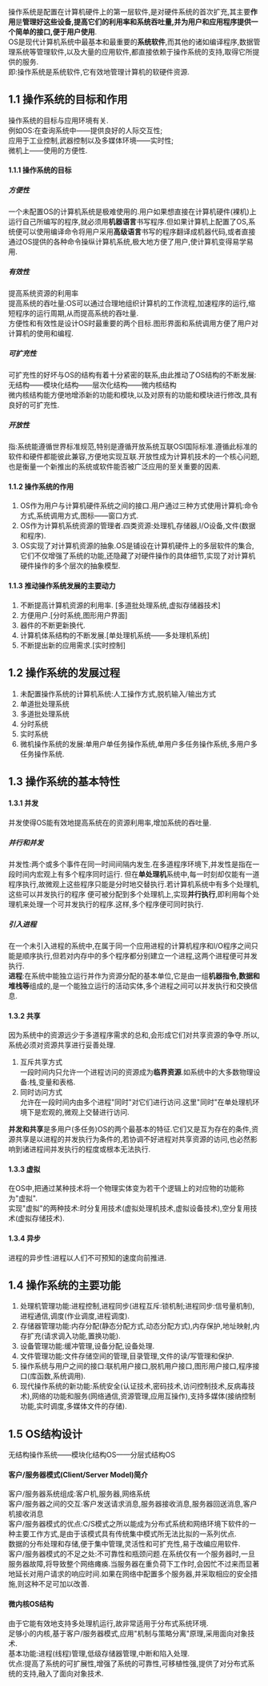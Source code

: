 操作系统是配置在计算机硬件上的第一层软件,是对硬件系统的首次扩充,其主要**作用**是**管理好这些设备,提高它们的利用率和系统吞吐量,并为用户和应用程序提供一个简单的接口,便于用户使用**.  
OS是现代计算机系统中最基本和最重要的**系统软件**,而其他的诸如编译程序,数据管理系统等管理软件,以及大量的应用软件,都直接依赖于操作系统的支持,取得它所提供的服务.  
 即:操作系统是系统软件,它有效地管理计算机的软硬件资源.  
## 1.1 操作系统的目标和作用  
 操作系统的目标与应用环境有关.  
 例如OS:在查询系统中——提供良好的人际交互性;  
 应用于工业控制,武器控制以及多媒体环境——实时性;  
 微机上——使用的方便性.  
#### 1.1.1 操作系统的目标  
##### 方便性  
 一个未配置OS的计算机系统是极难使用的.用户如果想直接在计算机硬件(裸机)上运行自己所编写的程序,就必须用**机器语言**书写程序.但如果计算机上配置了OS,系统便可以使用编译命令将用户采用**高级语言**书写的程序翻译成机器代码,或者直接通过OS提供的各种命令操纵计算机系统,极大地方便了用户,使计算机变得易学易用.  
##### 有效性  
 提高系统资源的利用率  
 提高系统的吞吐量:OS可以通过合理地组织计算机的工作流程,加速程序的运行,缩短程序的运行周期,从而提高系统的吞吐量.  
 方便性和有效性是设计OS时最重要的两个目标.图形界面和系统调用方便了用户对计算机的使用和编程.  
##### 可扩充性  
 可扩充性的好坏与OS的结构有着十分紧密的联系,由此推动了OS结构的不断发展:  
 无结构——模块化结构——层次化结构——微内核结构  
 微内核结构能方便地增添新的功能和模块,以及对原有的功能和模块进行修改,具有良好的可扩充性.  
##### 开放性  
 指:系统能遵循世界标准规范,特别是遵循开放系统互联OSI国际标准.遵循此标准的软件和硬件都能彼此兼容,方便地实现互联.开放性成为计算机技术的一个核心问题,也是衡量一个新推出的系统或软件能否被广泛应用的至关重要的因素.  

#### 1.1.2 操作系统的作用  
  1. OS作为用户与计算机硬件系统之间的接口.用户通过三种方式使用计算机:命令方式,系统调用方式,图标——窗口方式.  
  2. OS作为计算机系统资源的管理者.四类资源:处理机,存储器,I/O设备,文件(数据和程序).  
  3. OS实现了对计算机资源的抽象.OS是铺设在计算机硬件上的多层软件的集合,它们不仅增强了系统的功能,还隐藏了对硬件操作的具体细节,实现了对计算机硬件操作的多个层次的抽象模型.  
  
#### 1.1.3 推动操作系统发展的主要动力  
 1. 不断提高计算机资源的利用率. [多道批处理系统,虚拟存储器技术]  
 2. 方便用户.[分时系统,图形用户界面]  
 3. 器件的不断更新换代.  
 4. 计算机体系结构的不断发展.[单处理机系统——多处理机系统]  
 5. 不断提出新的应用需求.[实时控制]  
 
## 1.2 操作系统的发展过程  
 1. 未配置操作系统的计算机系统:人工操作方式,脱机输入/输出方式  
 2. 单道批处理系统  
 3. 多道批处理系统  
 4. 分时系统  
 5. 实时系统  
 6. 微机操作系统的发展:单用户单任务操作系统,单用户多任务操作系统,多用户多任务操作系统.  
 
## 1.3 操作系统的基本特性  
#### 1.3.1 并发  
 并发使得OS能有效地提高系统在的资源利用率,增加系统的吞吐量.  
##### 并行和并发  
 并发性:两个或多个事件在同一时间间隔内发生.在多道程序环境下,并发性是指在一段时间内宏观上有多个程序同时运行.
 但在**单处理机**系统中,每一时刻却仅能有一道程序执行,故微观上这些程序只能是分时地交替执行.若计算机系统中有多个处理机,这些可以并发执行的程序
 便可被分配到多个处理机上,实现**并行执行**,即利用每个处理机来处理一个可并发执行的程序.这样,多个程序便可同时执行.  
##### 引入进程  
 在一个未引入进程的系统中,在属于同一个应用进程的计算机程序和I/O程序之间只能是顺序执行,但若对内存中的多个程序都分别建立一个进程,这两个进程便可并发执行.  
 **进程**:在系统中能独立运行并作为资源分配的基本单位,它是由一组**机器指令,数据和堆栈等**组成的,是一个能独立运行的活动实体,多个进程之间可以并发执行和交换信息.  
#### 1.3.2 共享  
 因为系统中的资源远少于多道程序需求的总和,会形成它们对共享资源的争夺.所以,系统必须对资源共享进行妥善处理.  
 1. 互斥共享方式  
 一段时间内只允许一个进程访问的资源成为**临界资源**.如系统中的大多数物理设备:栈,变量和表格.  
 2. 同时访问方式  
 允许在一段时间内由多个进程"同时"对它们进行访问.这里"同时"在单处理机环境下是宏观的,微观上交替进行访问.  
 
 **并发和共享**是多用户(多任务)OS的两个最基本的特征.它们又是互为存在的条件,资源共享是以进程的并发执行为条件的,若协调不好进程对共享资源的访问,也必然影响到诸进程间并发执行的程度或根本无法执行.  
 
#### 1.3.3 虚拟  
 在OS中,把通过某种技术将一个物理实体变为若干个逻辑上的对应物的功能称为"虚拟".  
 实现"虚拟"的两种技术:时分复用技术(虚拟处理机技术,虚拟设备技术),空分复用技术(虚拟存储技术).  
#### 1.3.4 异步  
 进程的异步性:进程以人们不可预知的速度向前推进.  
 
## 1.4 操作系统的主要功能  
 1. 处理机管理功能:进程控制,进程同步(进程互斥:锁机制;进程同步:信号量机制),进程通信,调度(作业调度,进程调度).  
 2. 存储器管理功能:内存分配(静态分配方式,动态分配方式),内存保护,地址映射,内存扩充(请求调入功能,置换功能).  
 3. 设备管理功能:缓冲管理,设备分配,设备处理.  
 4. 文件管理功能:文件存储空间的管理,目录管理,文件的读/写管理和保护.  
 5. 操作系统与用户之间的接口:联机用户接口,脱机用户接口,图形用户接口,程序接口(库函数,系统调用).  
 6. 现代操作系统的新功能:系统安全(认证技术,密码技术,访问控制技术,反病毒技术),网络的功能和服务(网络通信,资源管理,应用互操作),支持多媒体(接纳控制功能,实时调度,多媒体文件的存储).  
 
## 1.5 OS结构设计  
 无结构操作系统——模块化结构OS——分层式结构OS  
#### 客户/服务器模式(Client/Server Model)简介  
 客户/服务器系统组成:客户机,服务器,网络系统  
 客户/服务器之间的交互:客户发送请求消息,服务器接收消息,服务器回送消息,客户机接收消息  
 客户/服务器模式的优点:C/S模式之所以能成为分布式系统和网络环境下软件的一种主要工作方式,是由于该模式具有传统集中模式所无法比拟的一系列优点.  
 数据的分布处理和存储,便于集中管理,灵活性和可扩充性,易于改编应用软件.  
 客户/服务器模式的不足之处:不可靠性和瓶颈问题.在系统仅有一个服务器时,一旦服务器故障,将导致整个网络瘫痪.当服务器在重负荷下工作时,会因忙不过来而显著地延长对用户请求的响应时间.如果在网络中配置多个服务器,并采取相应的安全措施,则这种不足可加以改善.  
#### 微内核OS结构  
 由于它能有效地支持多处理机运行,故非常适用于分布式系统环境.  
 足够小的内核,基于客户/服务器模式,应用"机制与策略分离"原理,采用面向对象技术.  
 基本功能:进程(线程)管理,低级存储器管理,中断和陷入处理.  
 优点:提高了系统的可扩展性,增强了系统的可靠性,可移植性强,提供了对分布式系统的支持,融入了面向对象技术.  
 
 
 
  
